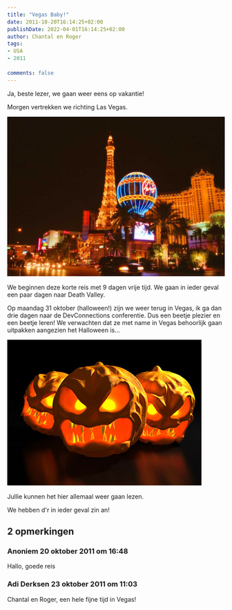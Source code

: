 ```yaml
---
title: "Vegas Baby!"
date: 2011-10-20T16:14:25+02:00
publishDate: 2022-04-01T16:14:25+02:00
author: Chantal en Roger
tags:
- USA
- 2011

comments: false
---
```


Ja, beste lezer, we gaan weer eens op vakantie!

Morgen vertrekken we richting Las Vegas.

![Las Veges](./images/Las-Vegas.jpg)

We beginnen deze korte reis met 9 dagen vrije tijd. We gaan in ieder geval een paar dagen naar Death Valley.

Op maandag 31 oktober (halloween!) zijn we weer terug in Vegas, ik ga dan drie dagen naar de DevConnections conferentie. Dus een beetje plezier en een beetje leren! We verwachten dat ze met name in Vegas behoorlijk gaan uitpakken aangezien het Halloween is...

![Halloween](./images/halloween.jpg)

Jullie kunnen het hier allemaal weer gaan lezen.

We hebben d'r in ieder geval zin an!

## 2 opmerkingen

### Anoniem 20 oktober 2011 om 16:48

Hallo, goede reis

### Adi Derksen 23 oktober 2011 om 11:03

Chantal en Roger, een hele fijne tijd in Vegas!
